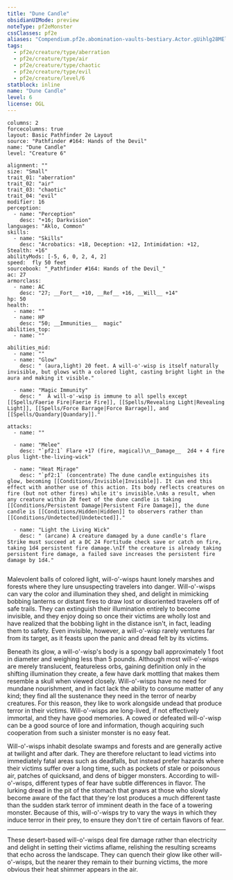 ```yaml
---
title: "Dune Candle"
obsidianUIMode: preview
noteType: pf2eMonster
cssClasses: pf2e
aliases: "Compendium.pf2e.abomination-vaults-bestiary.Actor.gUihlg28MEloIqE3" 
tags:
  - pf2e/creature/type/aberration
  - pf2e/creature/type/air
  - pf2e/creature/type/chaotic
  - pf2e/creature/type/evil
  - pf2e/creature/level/6
statblock: inline
name: "Dune Candle"
level: 6
license: OGL
---
```


```statblock
columns: 2
forcecolumns: true
layout: Basic Pathfinder 2e Layout
source: "Pathfinder #164: Hands of the Devil"
name: "Dune Candle"
level: "Creature 6"

alignment: ""
size: "Small"
trait_01: "aberration"
trait_02: "air"
trait_03: "chaotic"
trait_04: "evil"
modifier: 16
perception:
  - name: "Perception"
    desc: "+16; Darkvision"
languages: "Aklo, Common"
skills:
  - name: "Skills"
    desc: "Acrobatics: +18, Deception: +12, Intimidation: +12, Stealth: +16"
abilityMods: [-5, 6, 0, 2, 4, 2]
speed:  fly 50 feet
sourcebook: "_Pathfinder #164: Hands of the Devil_"
ac: 27
armorclass:
  - name: AC
    desc: "27; __Fort__ +10, __Ref__ +16, __Will__ +14"
hp: 50
health:
  - name: ""
  - name: HP
    desc: "50; __Immunities__  magic"
abilities_top:
  - name: ""

abilities_mid:
  - name: ""
  - name: "Glow"
    desc: " (aura,light) 20 feet. A will-o'-wisp is itself naturally invisible, but glows with a colored light, casting bright light in the aura and making it visible."

  - name: "Magic Immunity"
    desc: "  A will-o'-wisp is immune to all spells except [[Spells/Faerie Fire|Faerie Fire]], [[Spells/Revealing Light|Revealing Light]], [[Spells/Force Barrage|Force Barrage]], and [[Spells/Quandary|Quandary]]."

attacks:
  - name: ""

  - name: "Melee"
    desc: "`pf2:1` Flare +17 (fire, magical)\n__Damage__  2d4 + 4 fire plus light-the-living-wick"

  - name: "Heat Mirage"
    desc: "`pf2:1` (concentrate) The dune candle extinguishes its glow, becoming [[Conditions/Invisible|Invisible]]. It can end this effect with another use of this action. Its body reflects creatures on fire (but not other fires) while it's invisible.\nAs a result, when any creature within 20 feet of the dune candle is taking [[Conditions/Persistent Damage|Persistent Fire Damage]], the dune candle is [[Conditions/Hidden|Hidden]] to observers rather than [[Conditions/Undetected|Undetected]]."

  - name: "Light the Living Wick"
    desc: " (arcane) A creature damaged by a dune candle's flare Strike must succeed at a DC 24 Fortitude check save or catch on fire, taking 1d4 persistent fire damage.\nIf the creature is already taking persistent fire damage, a failed save increases the persistent fire damage by 1d4."
 
```



Malevolent balls of colored light, will-o'-wisps haunt lonely marshes and forests where they lure unsuspecting travelers into danger. Will-o'-wisps can vary the color and illumination they shed, and delight in mimicking bobbing lanterns or distant fires to draw lost or disoriented travelers off of safe trails. They can extinguish their illumination entirely to become invisible, and they enjoy doing so once their victims are wholly lost and have realized that the bobbing light in the distance isn't, in fact, leading them to safety. Even invisible, however, a will-o'-wisp rarely ventures far from its target, as it feasts upon the panic and dread felt by its victims.

Beneath its glow, a will-o'-wisp's body is a spongy ball approximately 1 foot in diameter and weighing less than 5 pounds. Although most will-o'-wisps are merely translucent, featureless orbs, gaining definition only in the shifting illumination they create, a few have dark mottling that makes them resemble a skull when viewed closely. Will-o'-wisps have no need for mundane nourishment, and in fact lack the ability to consume matter of any kind; they find all the sustenance they need in the terror of nearby creatures. For this reason, they like to work alongside undead that produce terror in their victims. Will-o'-wisps are long-lived, if not effectively immortal, and they have good memories. A cowed or defeated will-o'-wisp can be a good source of lore and information, though acquiring such cooperation from such a sinister monster is no easy feat.

Will-o'-wisps inhabit desolate swamps and forests and are generally active at twilight and after dark. They are therefore reluctant to lead victims into immediately fatal areas such as deadfalls, but instead prefer hazards where their victims suffer over a long time, such as pockets of stale or poisonous air, patches of quicksand, and dens of bigger monsters. According to will-o'-wisps, different types of fear have subtle differences in flavor. The lurking dread in the pit of the stomach that gnaws at those who slowly become aware of the fact that they're lost produces a much different taste than the sudden stark terror of imminent death in the face of a towering monster. Because of this, will-o'-wisps try to vary the ways in which they induce terror in their prey, to ensure they don't tire of certain flavors of fear.

* * *

These desert-based will-o'-wisps deal fire damage rather than electricity and delight in setting their victims aflame, relishing the resulting screams that echo across the landscape. They can quench their glow like other will-o'-wisps, but the nearer they remain to their burning victims, the more obvious their heat shimmer appears in the air.
